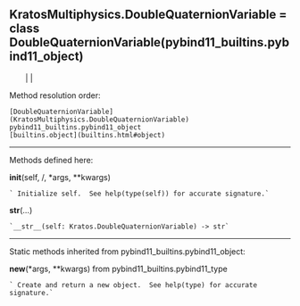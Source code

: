   
**KratosMultiphysics.DoubleQuaternionVariable** = class
DoubleQuaternionVariable(pybind11_builtins.pybind11_object)  
---  
`    `|   |

Method resolution order:

    [DoubleQuaternionVariable](KratosMultiphysics.DoubleQuaternionVariable)
    pybind11_builtins.pybind11_object
    [builtins.object](builtins.html#object)

* * *

Methods defined here:  

**__init__**(self, /, *args, **kwargs)

    ` Initialize self.  See help(type(self)) for accurate signature.`

**__str__**(...)

    `__str__(self: Kratos.DoubleQuaternionVariable) -> str`

* * *

Static methods inherited from pybind11_builtins.pybind11_object:  

**__new__**(*args, **kwargs) from pybind11_builtins.pybind11_type

    ` Create and return a new object.  See help(type) for accurate signature.`

